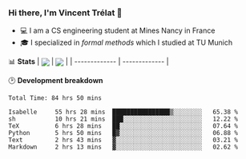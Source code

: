 ### Hi there, I'm Vincent Trélat 👋
 - 💻 I am a CS engineering student at Mines Nancy in France
 - 🎓 I specialized in *formal methods* which I studied at TU Munich

📊 **Stats**
| <img align="center" src="https://readme-stats.clckblog.space/api?username=VTrelat&show_icons=true&include_all_commits=true&theme=tokyonight&hide_border=true" /> | <img align="center" src="https://readme-stats.clckblog.space/api/top-langs/?username=VTrelat&layout=compact&theme=tokyonight&hide_border=true&exclude_repo=ElevatorSimulator" /> |
| ------------- | ------------- |

🕑 **Development breakdown**
<!--START_SECTION:waka-->

```text
Total Time: 84 hrs 50 mins

Isabelle     55 hrs 28 mins  ████████████████▒░░░░░░░░   65.38 %
sh           10 hrs 21 mins  ███░░░░░░░░░░░░░░░░░░░░░░   12.22 %
TeX          6 hrs 28 mins   ██░░░░░░░░░░░░░░░░░░░░░░░   07.64 %
Python       5 hrs 50 mins   █▓░░░░░░░░░░░░░░░░░░░░░░░   06.88 %
Text         2 hrs 43 mins   ▓░░░░░░░░░░░░░░░░░░░░░░░░   03.21 %
Markdown     2 hrs 13 mins   ▓░░░░░░░░░░░░░░░░░░░░░░░░   02.62 %
```

<!--END_SECTION:waka-->
